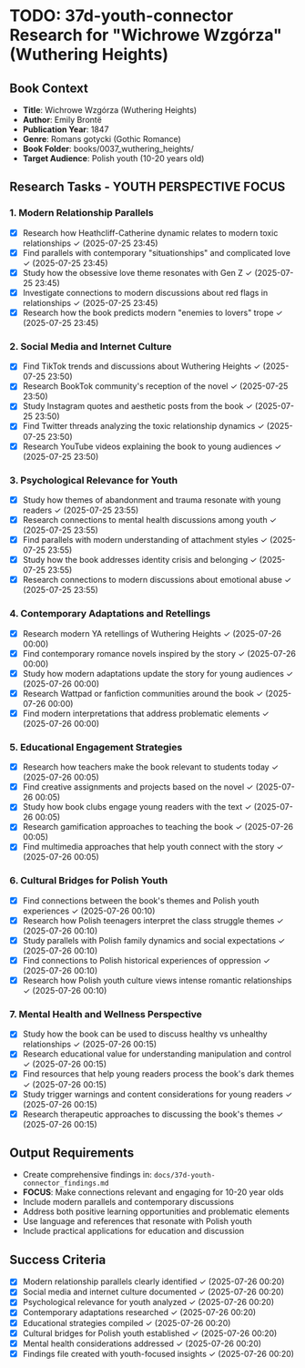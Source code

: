 # TODO: 37d-youth-connector Research for "Wichrowe Wzgórza" (Wuthering Heights)

## Book Context
- **Title**: Wichrowe Wzgórza (Wuthering Heights)
- **Author**: Emily Brontë
- **Publication Year**: 1847
- **Genre**: Romans gotycki (Gothic Romance)
- **Book Folder**: books/0037_wuthering_heights/
- **Target Audience**: Polish youth (10-20 years old)

## Research Tasks - YOUTH PERSPECTIVE FOCUS

### 1. Modern Relationship Parallels
- [x] Research how Heathcliff-Catherine dynamic relates to modern toxic relationships ✓ (2025-07-25 23:45)
- [x] Find parallels with contemporary "situationships" and complicated love ✓ (2025-07-25 23:45)
- [x] Study how the obsessive love theme resonates with Gen Z ✓ (2025-07-25 23:45)
- [x] Investigate connections to modern discussions about red flags in relationships ✓ (2025-07-25 23:45)
- [x] Research how the book predicts modern "enemies to lovers" trope ✓ (2025-07-25 23:45)

### 2. Social Media and Internet Culture
- [x] Find TikTok trends and discussions about Wuthering Heights ✓ (2025-07-25 23:50)
- [x] Research BookTok community's reception of the novel ✓ (2025-07-25 23:50)
- [x] Study Instagram quotes and aesthetic posts from the book ✓ (2025-07-25 23:50)
- [x] Find Twitter threads analyzing the toxic relationship dynamics ✓ (2025-07-25 23:50)
- [x] Research YouTube videos explaining the book to young audiences ✓ (2025-07-25 23:50)

### 3. Psychological Relevance for Youth
- [x] Study how themes of abandonment and trauma resonate with young readers ✓ (2025-07-25 23:55)
- [x] Research connections to mental health discussions among youth ✓ (2025-07-25 23:55)
- [x] Find parallels with modern understanding of attachment styles ✓ (2025-07-25 23:55)
- [x] Study how the book addresses identity crisis and belonging ✓ (2025-07-25 23:55)
- [x] Research connections to modern discussions about emotional abuse ✓ (2025-07-25 23:55)

### 4. Contemporary Adaptations and Retellings
- [x] Research modern YA retellings of Wuthering Heights ✓ (2025-07-26 00:00)
- [x] Find contemporary romance novels inspired by the story ✓ (2025-07-26 00:00)
- [x] Study how modern adaptations update the story for young audiences ✓ (2025-07-26 00:00)
- [x] Research Wattpad or fanfiction communities around the book ✓ (2025-07-26 00:00)
- [x] Find modern interpretations that address problematic elements ✓ (2025-07-26 00:00)

### 5. Educational Engagement Strategies
- [x] Research how teachers make the book relevant to students today ✓ (2025-07-26 00:05)
- [x] Find creative assignments and projects based on the novel ✓ (2025-07-26 00:05)
- [x] Study how book clubs engage young readers with the text ✓ (2025-07-26 00:05)
- [x] Research gamification approaches to teaching the book ✓ (2025-07-26 00:05)
- [x] Find multimedia approaches that help youth connect with the story ✓ (2025-07-26 00:05)

### 6. Cultural Bridges for Polish Youth
- [x] Find connections between the book's themes and Polish youth experiences ✓ (2025-07-26 00:10)
- [x] Research how Polish teenagers interpret the class struggle themes ✓ (2025-07-26 00:10)
- [x] Study parallels with Polish family dynamics and social expectations ✓ (2025-07-26 00:10)
- [x] Find connections to Polish historical experiences of oppression ✓ (2025-07-26 00:10)
- [x] Research how Polish youth culture views intense romantic relationships ✓ (2025-07-26 00:10)

### 7. Mental Health and Wellness Perspective
- [x] Study how the book can be used to discuss healthy vs unhealthy relationships ✓ (2025-07-26 00:15)
- [x] Research educational value for understanding manipulation and control ✓ (2025-07-26 00:15)
- [x] Find resources that help young readers process the book's dark themes ✓ (2025-07-26 00:15)
- [x] Study trigger warnings and content considerations for young readers ✓ (2025-07-26 00:15)
- [x] Research therapeutic approaches to discussing the book's themes ✓ (2025-07-26 00:15)

## Output Requirements
- Create comprehensive findings in: `docs/37d-youth-connector_findings.md`
- **FOCUS**: Make connections relevant and engaging for 10-20 year olds
- Include modern parallels and contemporary discussions
- Address both positive learning opportunities and problematic elements
- Use language and references that resonate with Polish youth
- Include practical applications for education and discussion

## Success Criteria
- [x] Modern relationship parallels clearly identified ✓ (2025-07-26 00:20)
- [x] Social media and internet culture documented ✓ (2025-07-26 00:20)
- [x] Psychological relevance for youth analyzed ✓ (2025-07-26 00:20)
- [x] Contemporary adaptations researched ✓ (2025-07-26 00:20)
- [x] Educational strategies compiled ✓ (2025-07-26 00:20)
- [x] Cultural bridges for Polish youth established ✓ (2025-07-26 00:20)
- [x] Mental health considerations addressed ✓ (2025-07-26 00:20)
- [x] Findings file created with youth-focused insights ✓ (2025-07-26 00:20)